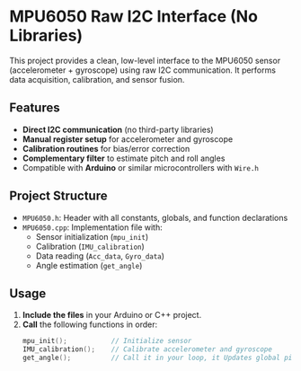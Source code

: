 # MPU6050 Raw I2C Interface (No Libraries)

This project provides a clean, low-level interface to the MPU6050 sensor (accelerometer + gyroscope) using raw I2C communication. It performs data acquisition, calibration, and sensor fusion.

## Features

- **Direct I2C communication** (no third-party libraries)
- **Manual register setup** for accelerometer and gyroscope
- **Calibration routines** for bias/error correction
- **Complementary filter** to estimate pitch and roll angles
- Compatible with **Arduino** or similar microcontrollers with `Wire.h`

## Project Structure

- `MPU6050.h`: Header with all constants, globals, and function declarations
- `MPU6050.cpp`: Implementation file with:
  - Sensor initialization (`mpu_init`)
  - Calibration (`IMU_calibration`)
  - Data reading (`Acc_data`, `Gyro_data`)
  - Angle estimation (`get_angle`)

## Usage

1. **Include the files** in your Arduino or C++ project.
2. **Call** the following functions in order:
   ```cpp
   mpu_init();           // Initialize sensor
   IMU_calibration();    // Calibrate accelerometer and gyroscope
   get_angle();          // Call it in your loop, it Updates global pitch/roll values (angle_x, angle_y)

